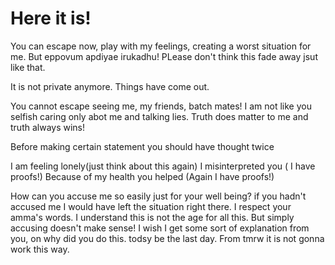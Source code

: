 # Here it is!

You can escape now, play with my feelings, creating a worst situation for me. But eppovum apdiyae irukadhu!
PLease don't think this fade away jsut like that. 

It is not private anymore. Things have come out.

You cannot escape seeing me, my friends, batch mates!
I am not like you selfish caring only abot me and talking lies. Truth does matter to me and truth always wins!

Before making certain statement you should have thought twice

I am feeling lonely(just think about this again)
I misinterpreted you ( I have proofs!)
Because of my health you helped (Again I have proofs!)

How can you accuse me so easily just for your well being?
if you hadn't accused me I would have left the situation right there. I respect your amma's words. I understand this is not the age for all this.
But simply accusing doesn't make sense! I wish I get some sort of explanation from you, on why did you do this. todsy be the last day. From tmrw it is not gonna work this way.


